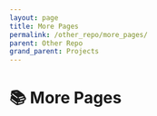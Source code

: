 ```yaml
---
layout: page
title: More Pages
permalink: /other_repo/more_pages/
parent: Other Repo
grand_parent: Projects
---
```

# 📚 More Pages
